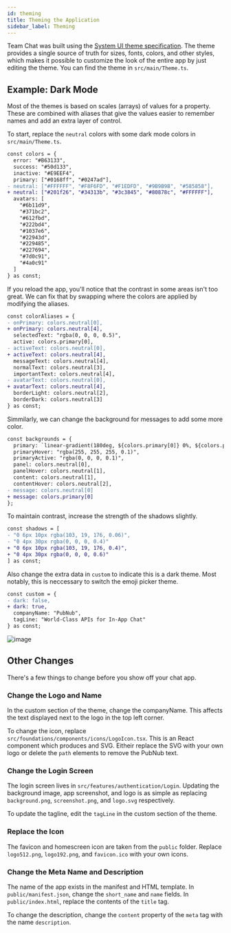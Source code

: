 ```yaml
---
id: theming
title: Theming the Application
sidebar_label: Theming
---
```


Team Chat was built using the [System UI theme specification](https://system-ui.com/theme/).
The theme provides a single source of truth for sizes, fonts, colors, and other styles, which makes it possible to customize the look of the entire app by just editing the theme.
You can find the theme in `src/main/Theme.ts`.

## Example: Dark Mode

Most of the themes is based on scales (arrays) of values for a property. 
These are combined with aliases that give the values easier to remember names and add an extra layer of control.

To start, replace the `neutral` colors with some dark mode colors in `src/main/Theme.ts`.

```diff
const colors = {
  error: "#B63133",
  success: "#50d133",
  inactive: "#E9EEF4",
  primary: ["#0168ff", "#0247ad"],
- neutral: ["#FFFFFF", "#F8F6FD", "#F1EDFD", "#9B9B9B", "#585858"],
+ neutral: ["#201f26", "#34313b", "#3c3845", "#80878c", "#FFFFFF"],
  avatars: [
    "#6b11d9",
    "#371bc2",
    "#612fbd",
    "#222bd4",
    "#1037e6",
    "#22943d",
    "#229485",
    "#227694",
    "#7d0c91",
    "#4a0c91"
  ]
} as const;
```

If you reload the app, you'll notice that the contrast in some areas isn't too great.
We can fix that by swapping where the colors are applied by modifying the aliases.

```diff
const colorAliases = {
- onPrimary: colors.neutral[0],
+ onPrimary: colors.neutral[4],
  selectedText: "rgba(0, 0, 0, 0.5)",
  active: colors.primary[0],
- activeText: colors.neutral[0],
+ activeText: colors.neutral[4],
  messageText: colors.neutral[4],
  normalText: colors.neutral[3],
  importantText: colors.neutral[4],
- avatarText: colors.neutral[0],
+ avatarText: colors.neutral[4],
  borderLight: colors.neutral[2],
  borderDark: colors.neutral[3]
} as const;
```

Simmilarly, we can change the background for messages to add some more color.

```diff
const backgrounds = {
  primary: `linear-gradient(180deg, ${colors.primary[0]} 0%, ${colors.primary[1]} 100%)`,
  primaryHover: "rgba(255, 255, 255, 0.1)",
  primaryActive: "rgba(0, 0, 0, 0.1)",
  panel: colors.neutral[0],
  panelHover: colors.neutral[1],
  content: colors.neutral[1],
  contentHover: colors.neutral[2],
- message: colors.neutral[0]
+ message: colors.primary[0]
};
```

To maintain contrast, increase the strength of the shadows slightly.

```diff
const shadows = [
- "0 6px 10px rgba(103, 19, 176, 0.06)",
- "0 4px 30px rgba(0, 0, 0, 0.4)"
+ "0 6px 10px rgba(103, 19, 176, 0.4)",
+ "0 4px 30px rgba(0, 0, 0, 0.6)"
] as const;
```

Also change the extra data in `custom` to indicate this is a dark theme.
Most notably, this is neccessary to switch the emoji picker theme.

```diff
const custom = {
- dark: false,
+ dark: true,
  companyName: "PubNub",
  tagLine: "World-Class APIs for In-App Chat"
} as const;
```

![image](assets/dark-theme.png)

## Other Changes

There's a few things to change before you show off your chat app.

### Change the Logo and Name

In the custom section of the theme, change the companyName.
This affects the text displayed next to the logo in the top left corner.

To change the icon, replace `src/foundations/components/icons/LogoIcon.tsx`.
This is an React component which produces and SVG.
Eitheir replace the SVG with your own logo or delete the `path` elements to remove the PubNub text.

### Change the Login Screen

The login screen lives in `src/features/authentication/Login`.
Updating the background image, app screenshot, and logo is as simple as replacing `background.png`, `screenshot.png`, and `logo.svg` respectively.

To update the tagline, edit the `tagLine` in the custom section of the theme.

### Replace the Icon

The favicon and homescreen icon are taken from the `public` folder.
Replace `logo512.png`, `logo192.png`, and `favicon.ico` with your own icons.

### Change the Meta Name and Description

The name of the app exists in the manifest and HTML template.
In `public/manifest.json`, change the `short_name` and `name` fields.
In `public/index.html`, replace the contents of the `title` tag.

To change the description, change the `content` property of the `meta` tag with the name `description`.


